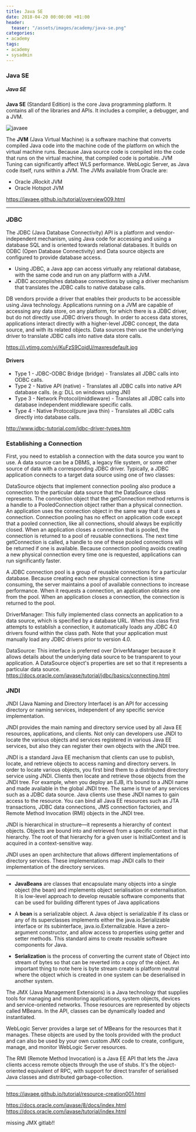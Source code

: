 ```yaml
---
title: Java SE
date: 2018-04-20 00:00:00 +01:00
header:
  teaser: "/assets/images/academy/java-se.png"
categories:
- academy
tags:
- academy
- sysadmin
---
```


### Java SE

##### Java SE
**Java SE** (Standard Edition) is the core Java programming platform. It contains all of the libraries and APIs. It includes a compiler, a debugger, and a JVM.

![javaee](images/javaee.png)

The **JVM** (Java Virtual Machine) is a software machine that converts compiled Java code into the machine code of the platform on which the virtual machine runs. Because Java source code is compiled into the code that runs on the virtual machine, that compiled code is portable. JVM Tuning can significantly affect WLS performance.
WebLogic Server, as Java code itself, runs within a JVM. The JVMs available from Oracle are:
* Oracle JRockit JVM
* Oracle Hotspot JVM


https://javaee.github.io/tutorial/overview009.html

--------------------------------------------------------------------------------

### JDBC

The JDBC (Java Database Connectivity) API is a platform and vendor-independent mechanism, using Java code for accessing and using a database SQL and is oriented towards relational databases. It builds on ODBC (Open Database Connectivity) and Data source objects are configured to provide database access.
* Using JDBC, a Java app can access virtually any relational database, with the same code and run on any platform with a JVM.
* JDBC accomplishes database connections by using a driver mechanism that translates the JDBC calls to native database calls.

DB vendors provide a driver that enables their products to be accessible using Java technology. Applications running on a JVM are capable of accessing any data store, on any platform, for which there is a JDBC driver, but do not directly use JDBC drivers though. In order to access data stores, applications interact directly with a higher-level JDBC concept, the data source, and with its related objects. Data sources then use the underlying driver to translate JDBC calls into native data store calls.



https://i.ytimg.com/vi/KuFzS9CojdU/maxresdefault.jpg

#### Drivers

* Type 1 - JDBC-ODBC Bridge (bridge) - Translates all JDBC calls into ODBC calls.
* Type 2 - Native API (native) - Translates all JDBC calls into native API database calls. (e.g: DLL on windows using JNI)
* Type 3 - Network Protocol(middleware) - Translates all JDBC calls into database independent middleware specific calls.
* Type 4 - Native Protocol(pure java thin) - Translates all JDBC calls directly into database calls.

http://www.jdbc-tutorial.com/jdbc-driver-types.htm

### Establishing a Connection
First, you need to establish a connection with the data source you want to use. A data source can be a DBMS, a legacy file system, or some other source of data with a corresponding JDBC driver. Typically, a JDBC application connects to a target data source using one of two classes:

DataSource objects that implement connection pooling also produce a connection to the particular data source that the DataSource class represents. The connection object that the getConnection method returns is a handle to a PooledConnection object rather than a physical connection. An application uses the connection object in the same way that it uses a connection. Connection pooling has no effect on application code except that a pooled connection, like all connections, should always be explicitly closed. When an application closes a connection that is pooled, the connection is returned to a pool of reusable connections. The next time getConnection is called, a handle to one of these pooled connections will be returned if one is available. Because connection pooling avoids creating a new physical connection every time one is requested, applications can run significantly faster.

A JDBC connection pool is a group of reusable connections for a particular database. Because creating each new physical connection is time consuming, the server maintains a pool of available connections to increase performance. When it requests a connection, an application obtains one from the pool. When an application closes a connection, the connection is returned to the pool.

DriverManager: This fully implemented class connects an application to a data source, which is specified by a database URL. When this class first attempts to establish a connection, it automatically loads any JDBC 4.0 drivers found within the class path. Note that your application must manually load any JDBC drivers prior to version 4.0.

DataSource: This interface is preferred over DriverManager because it allows details about the underlying data source to be transparent to your application. A DataSource object's properties are set so that it represents a particular data source.
https://docs.oracle.com/javase/tutorial/jdbc/basics/connecting.html

### JNDI

JNDI (Java Naming and Directory Interface) is an API for accessing directory or naming services, independent of any specific service implementation.

JNDI provides the main naming and directory service used by all Java EE resources, applications, and
clients. Not only can developers use JNDI to locate the various objects and services registered in
various Java EE services, but also they can register their own objects with the JNDI tree.

JNDI is a standard Java EE mechanism that clients can use to publish, locate, and retrieve objects to access
naming and directory servers. In order to locate various objects, you first bind them to a distributed
directory service using JNDI. Clients then locate and retrieve those objects from the JNDI tree. For
example, when you deploy an EJB, it’s bound to a JNDI name and made available in the global JNDI
tree. The same is true of any services such as a JDBC data source. Java clients use these JNDI names to
gain access to the resource. You can bind all Java EE resources such as JTA transactions, JDBC data
connections, JMS connection factories, and Remote Method Invocation (RMI) objects in the JNDI tree.

JNDI is hierarchical in structure—it represents a hierarchy of context objects. Objects are bound into and retrieved from a specific context in that hierarchy. The root of that hierarchy for a given user is InitialContext and is acquired in a context-sensitive way.

JNDI uses an open architecture that allows different implementations of directory services. These implementations map JNDI calls to their implementation of the directory services.

--------------------------------------------------------------------------------

* **JavaBeans** are classes that encapsulate many objects into a single object (the bean) and implements object serialisation or externalisation. It is  low-level approach to develop  reusable software components that can be used for building different types of Java applications

* A **bean** is a serializable object.  A Java object is serializable if its class or any of its superclasses implements either the java.io.Serializable interface or its subinterface, java.io.Externalizable. Have a zero-argument constructor, and allow access to properties using getter and setter methods. This standard aims to create reusable software components for Java.
* **Serialization** is the process of converting the current state of Object into stream of bytes so that can be reverted into a copy of the object. An important thing to note here is byte stream create is  platform neutral where the object which is created in one system can be deserialised in another system.

The JMX (Java Management Extensions) is a Java technology that supplies tools for managing and monitoring applications, system objects, devices and service-oriented networks. Those resources are represented by objects called MBeans. In the API, classes can be dynamically loaded and instantiated.

WebLogic Server provides a large set of MBeans for the resources that it manages. These objects are used by the tools provided with the product and can also be used by your own custom JMX code to create, configure, manage, and monitor WebLogic Server resources.

The RMI (Remote Method Invocation) is a Java EE API that lets the Java clients access remote objects through the use of stubs. It's the object-oriented equivalent of RPC, with support for direct transfer of serialised Java classes and distributed garbage-collection.

--------------------------------------------------------------------------------


https://javaee.github.io/tutorial/resource-creation001.html

https://docs.oracle.com/javase/8/docs/index.html
https://docs.oracle.com/javase/tutorial/index.html

missing JMX gitlab!!

